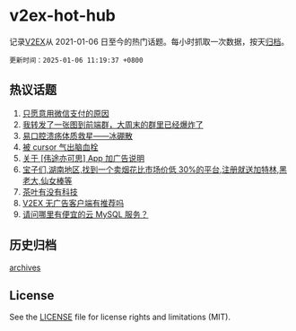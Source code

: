 # v2ex-hot-hub

 记录[V2EX](https://www.v2ex.com/)从 2021-01-06 日至今的热门话题。每小时抓取一次数据，按天[归档](archives)。

`更新时间：2025-01-06 11:19:37 +0800`

## 热议话题

1. [只愿意用微信支付的原因](https://www.v2ex.com/t/1102773)
1. [我转发了一张图到前端群，大周末的群里已经爆炸了](https://www.v2ex.com/t/1102700)
1. [易口腔溃疡体质救星——冰硼散](https://www.v2ex.com/t/1102775)
1. [被 cursor 气出脑血栓](https://www.v2ex.com/t/1102687)
1. [关于 [伟途亦可思] App 加广告说明](https://www.v2ex.com/t/1102656)
1. [宝子们,湖南地区,找到一个卖烟花比市场价低 30%的平台,注册就送加特林,黑老大,仙女棒等](https://www.v2ex.com/t/1102771)
1. [茶叶有没有科技](https://www.v2ex.com/t/1102792)
1. [V2EX 无广告客户端有推荐吗](https://www.v2ex.com/t/1102637)
1. [请问哪里有便宜的云 MySQL 服务？](https://www.v2ex.com/t/1102664)

## 历史归档

[archives](archives)

## License

See the [LICENSE](LICENSE) file for license rights and limitations (MIT).
